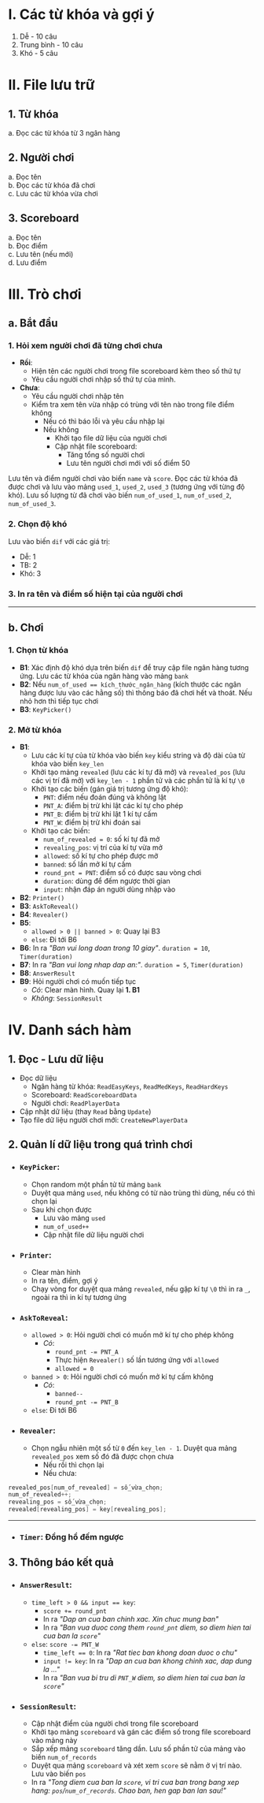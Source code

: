 # I. Các từ khóa và gợi ý  
1. Dễ - 10 câu  
2. Trung bình - 10 câu  
3. Khó - 5 câu  

# II. File lưu trữ  
## 1. Từ khóa  
a. Đọc các từ khóa từ 3 ngân hàng
## 2. Người chơi  
a. Đọc tên   
b. Đọc các từ khóa đã chơi  
c. Lưu các từ khóa vừa chơi  
## 3. Scoreboard
a. Đọc tên  
b. Đọc điểm  
c. Lưu tên (nếu mới)  
d. Lưu điểm  

# III. Trò chơi  
## a. Bắt đầu  
### 1. Hỏi xem người chơi đã từng chơi chưa  
  * **Rồi**:
    * Hiện tên các người chơi trong file scoreboard kèm theo số thứ tự
    * Yêu cầu người chơi nhập số thứ tự của mình.  
  * **Chưa**:
    * Yêu cầu người chơi nhập tên
    * Kiểm tra xem tên vừa nhập có trùng với tên nào trong file điểm không
      * Nếu có thì báo lỗi và yêu cầu nhập lại
      * Nếu không
        * Khởi tạo file dữ liệu của người chơi
        * Cập nhật file scoreboard:
          * Tăng tổng số người chơi
          * Lưu tên người chơi mới với số điểm 50 
  
Lưu tên và điểm người chơi vào biến `name` và `score`. Đọc các từ khóa đã được chơi và lưu vào mảng `used_1`, `used_2`, `used_3` (tương ứng với từng độ khó). Lưu số lượng từ đã chơi vào biến `num_of_used_1`, `num_of_used_2`, `num_of_used_3`.    
  
  
### 2. Chọn độ khó  
Lưu vào biến `dif` với các giá trị:
  * Dễ: 1
  * TB: 2
  * Khó: 3  
  
  
### 3. In ra tên và điểm số hiện tại của người chơi  
  
  
---
## b. Chơi
### 1. Chọn từ khóa
  * **B1**: Xác định độ khó dựa trên biến `dif` để truy cập file ngân hàng tương ứng. Lưu các từ khóa của ngân hàng vào mảng `bank`  
  * **B2**: Nếu `num_of_used == kích_thước_ngân_hàng` (kích thước các ngân hàng được lưu vào các hằng số) thì thông báo đã chơi hết và thoát. Nếu nhỏ hơn thì tiếp tục chơi  
  * **B3**: `KeyPicker()`  
  
### 2. Mở từ khóa  
  * **B1**:
    * Lưu các kí tự của từ khóa vào biến `key` kiểu string và độ dài của từ khóa vào biến `key_len`  
    * Khởi tạo mảng `revealed` (lưu các kí tự đã mở) và `revealed_pos` (lưu các vị trí đã mở) với `key_len - 1` phần tử và các phần tử là kí tự `\0`  
    * Khởi tạo các biến (gán giá trị tương ứng độ khó):
      * `PNT`: điểm nếu đoán đúng và không lật
      * `PNT_A`: điểm bị trừ khi lật các kí tự cho phép
      * `PNT_B`: điểm bị trừ khi lật 1 kí tự cấm
      * `PNT_W`: điểm bị trừ khi đoán sai  
    * Khởi tạo các biến:
      * `num_of_revealed = 0`: số kí tự đã mở  
      * `revealing_pos`: vị trí của kí tự vừa mở  
      * `allowed`: số kí tự cho phép được mở  
      * `banned`: số lần mở kí tự cấm  
      * `round_pnt = PNT`: điểm số có được sau vòng chơi  
      * `duration`: dùng để đếm ngược thời gian  
      * `input`: nhận đáp án người dùng nhập vào  
  * **B2**: `Printer()`
  * **B3**: `AskToReveal()`    
  * **B4**: `Revealer()`  
  * **B5**:
    * `allowed > 0 || banned > 0`: Quay lại B3
    * `else`: Đi tới B6
  * **B6**: In ra *"Ban vui long doan trong 10 giay"*. `duration = 10`, `Timer(duration)`  
  * **B7**: In ra *"Ban vui long nhap dap an:"*. `duration = 5`, `Timer(duration)`  
  * **B8**: `AnswerResult`  
  * **B9**: Hỏi người chơi có muốn tiếp tục
    * *Có*: Clear màn hình. Quay lại **1. B1**
    * *Không*: `SessionResult`  
  
  
  
# IV. Danh sách hàm
  
## 1. Đọc - Lưu dữ liệu
  * Đọc dữ liệu
    * Ngân hàng từ khóa: `ReadEasyKeys`, `ReadMedKeys`, `ReadHardKeys`
    * Scoreboard: `ReadScoreboardData`
    * Người chơi: `ReadPlayerData`  
  * Cập nhật dữ liệu (thay `Read` bằng `Update`)  
  * Tạo file dữ liệu người chơi mới: `CreateNewPlayerData`    
  

## 2. Quản lí dữ liệu trong quá trình chơi
  * ### `KeyPicker`:
    * Chọn random một phần tử từ mảng `bank`
    * Duyệt qua mảng `used`, nếu không có từ nào trùng thì dùng, nếu có thì chọn lại  
    * Sau khi chọn được
      * Lưu vào mảng `used`
      * `num_of_used++`  
      * Cập nhật file dữ liệu người chơi  
  
  * ### `Printer`:
    * Clear màn hình
    * In ra tên, điểm, gợi ý
    * Chạy vòng for duyệt qua mảng `revealed`, nếu gặp kí tự `\0` thì in ra `_`, ngoài ra thì in kí tự tương ứng
  
  * ### `AskToReveal`:
    * `allowed > 0`: Hỏi người chơi có muốn mở kí tự cho phép không  
      * *Có*:
        * `round_pnt -= PNT_A`  
        * Thực hiện `Revealer()` số lần tương ứng với `allowed`  
        * `allowed = 0`  
     * `banned > 0`: Hỏi người chơi có muốn mở kí tự cấm không  
       * *Có*:
         * `banned--`  
         * `round_pnt -= PNT_B`  
     * `else`: Đi tới B6
  
  * ### `Revealer`:
    * Chọn ngẫu nhiên một số từ `0` đến `key_len - 1`. Duyệt qua mảng `revealed_pos` xem số đó đã được chọn chưa  
      * Nếu rồi thì chọn lại  
      * Nếu chưa:  
```c
revealed_pos[num_of_revealed] = số_vừa_chọn;
num_of_revealed++;
revealing_pos = số_vừa_chọn;
revealed[revealing_pos] = key[revealing_pos];
```  
---
  * ### `Timer`: Đồng hồ đếm ngược  
  
  
## 3. Thông báo kết quả

  * ### `AnswerResult`:  
    * `time_left > 0 && input == key`:
      * `score += round_pnt`
      * In ra *"Dap an cua ban chinh xac. Xin chuc mung ban"* 
      * In ra *"Ban vua duoc cong them `round_pnt` diem, so diem hien tai cua ban la `score`"*
    * `else`: `score -= PNT_W`
      * `time_left == 0`: In ra *"Rat tiec ban khong doan duoc o chu"*
      * `input != key`: In ra *"Dap an cua ban khong chinh xac, dap dung la ..."* 
      *  In ra *"Ban vua bi tru di `PNT_W` diem, so diem hien tai cua ban la `score`"*  
  
  * ### `SessionResult`:
    * Cập nhật điểm của người chơi trong file scoreboard
    * Khởi tạo mảng `scoreboard` và gán các điểm số trong file scoreboard vào mảng này
    * Sắp xếp mảng `scoreboard` tăng dần. Lưu số phần tử của mảng vào biến `num_of_records`
    * Duyệt qua mảng `scoreboard` và xét xem `score` sẽ nằm ở vị trí nào. Lưu vào biến `pos` 
    * In ra *"Tong diem cua ban la `score`, vi tri cua ban trong bang xep hang: `pos`/`num_of_records`. Chao ban, hen gap ban lan sau!"*  













